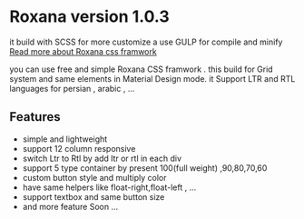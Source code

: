 # Roxana version 1.0.3

it build with SCSS for more customize a use GULP for compile and minify
[Read more about Roxana css framwork](https://roxana.webineh.net)
 
you can use free and simple Roxana CSS framwork . this build for Grid system and same elements in Material Design mode.
it Support LTR and RTL languages for persian , arabic , ...
## Features
- simple and lightweight
- support 12 column responsive
- switch Ltr to Rtl by add ltr or rtl in each div
- support 5 type container by present 100(full weight) ,90,80,70,60
- custom button style and multiply color
- have same helpers like float-right,float-left , ...
- support textbox and same button size
- and more feature Soon ...
